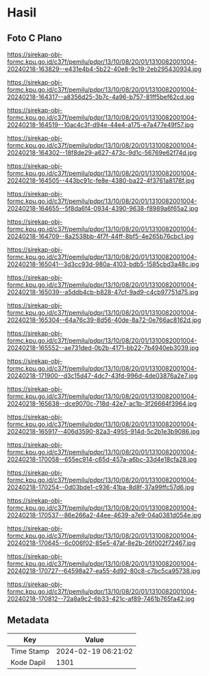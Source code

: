 # Hasil

## Foto C Plano

https://sirekap-obj-formc.kpu.go.id/c37f/pemilu/pdpr/13/10/08/20/01/1310082001004-20240218-163829--e431e4b4-5b22-40e8-9c19-2eb295430934.jpg

https://sirekap-obj-formc.kpu.go.id/c37f/pemilu/pdpr/13/10/08/20/01/1310082001004-20240218-164317--a8356d25-3b7c-4a96-b757-81ff5bef62cd.jpg

https://sirekap-obj-formc.kpu.go.id/c37f/pemilu/pdpr/13/10/08/20/01/1310082001004-20240218-164519--10ac4c3f-d94e-44e4-a175-e7a477e49f57.jpg

https://sirekap-obj-formc.kpu.go.id/c37f/pemilu/pdpr/13/10/08/20/01/1310082001004-20240218-164302--18f8de29-a627-473c-9d1c-56769e62f74d.jpg

https://sirekap-obj-formc.kpu.go.id/c37f/pemilu/pdpr/13/10/08/20/01/1310082001004-20240218-164505--443bc91c-fe8e-4380-ba22-4f3761a8178f.jpg

https://sirekap-obj-formc.kpu.go.id/c37f/pemilu/pdpr/13/10/08/20/01/1310082001004-20240218-164655--5f8da6f4-0934-4390-9638-f8989a6f65a2.jpg

https://sirekap-obj-formc.kpu.go.id/c37f/pemilu/pdpr/13/10/08/20/01/1310082001004-20240218-164709--8a2538bb-4f7f-44ff-8bf5-4e265b76cbc1.jpg

https://sirekap-obj-formc.kpu.go.id/c37f/pemilu/pdpr/13/10/08/20/01/1310082001004-20240218-165041--3d3cc93d-980a-4103-bdb5-1585cbd3a48c.jpg

https://sirekap-obj-formc.kpu.go.id/c37f/pemilu/pdpr/13/10/08/20/01/1310082001004-20240218-165039--a5ddb4cb-b828-47cf-9ad9-c4cb97751d75.jpg

https://sirekap-obj-formc.kpu.go.id/c37f/pemilu/pdpr/13/10/08/20/01/1310082001004-20240218-165304--64a76c39-8d56-40de-8a72-0e766ac8162d.jpg

https://sirekap-obj-formc.kpu.go.id/c37f/pemilu/pdpr/13/10/08/20/01/1310082001004-20240218-165552--ae731ded-0b2b-4171-bb22-7b4940eb3039.jpg

https://sirekap-obj-formc.kpu.go.id/c37f/pemilu/pdpr/13/10/08/20/01/1310082001004-20240218-171900--d3c15d47-4dc7-43fd-996d-4de03876a2e7.jpg

https://sirekap-obj-formc.kpu.go.id/c37f/pemilu/pdpr/13/10/08/20/01/1310082001004-20240218-165638--dce9070c-718d-42e7-ac1b-3f26664f3964.jpg

https://sirekap-obj-formc.kpu.go.id/c37f/pemilu/pdpr/13/10/08/20/01/1310082001004-20240218-165917--406d3590-82a3-4955-914d-5c2b1e3b9086.jpg

https://sirekap-obj-formc.kpu.go.id/c37f/pemilu/pdpr/13/10/08/20/01/1310082001004-20240218-170058--655ec914-c65d-457a-a6bc-33d4e18cfa28.jpg

https://sirekap-obj-formc.kpu.go.id/c37f/pemilu/pdpr/13/10/08/20/01/1310082001004-20240218-170254--0d03bde1-c936-41ba-8d8f-37a99ffc57d6.jpg

https://sirekap-obj-formc.kpu.go.id/c37f/pemilu/pdpr/13/10/08/20/01/1310082001004-20240218-170537--86e266a2-44ee-4639-a7e9-04a0381d054e.jpg

https://sirekap-obj-formc.kpu.go.id/c37f/pemilu/pdpr/13/10/08/20/01/1310082001004-20240218-170645--6c006f02-85e5-47af-8e2b-26f002f72467.jpg

https://sirekap-obj-formc.kpu.go.id/c37f/pemilu/pdpr/13/10/08/20/01/1310082001004-20240218-170727--64598a27-ea55-4d92-80c8-c7bc5ca95738.jpg

https://sirekap-obj-formc.kpu.go.id/c37f/pemilu/pdpr/13/10/08/20/01/1310082001004-20240218-170812--72a8a9c2-6b33-421c-af89-7461b765fa42.jpg


## Metadata

| Key        | Value               |
| ---------- | ------------------- |
| Time Stamp | 2024-02-19 06:21:02 |
| Kode Dapil | 1301                |



